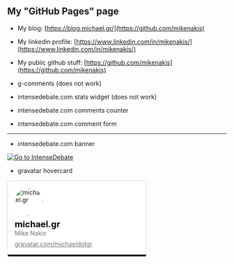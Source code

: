## My "GitHub Pages" page

- My blog: [https://blog.michael.gr/](https://github.com/mikenakis)
- My linkedin profile: [https://www.linkedin.com/in/mikenakis/](https://www.linkedin.com/in/mikenakis/)
- My public github stuff: [https://github.com/mikenakis](https://github.com/mikenakis)

- g-comments (does not work)
<script src="https://apis.google.com/js/plusone.js">
</script>
<div class="g-comments"
    data-href="https://mikenakis.github.io/"
    data-width="675"
    data-first_party_property="BLOGGER"
    data-view_type="FILTERED_POSTMOD">
</div>

- intensedebate.com stats widget (does not work)

<script type='text/javascript' defer='defer' src='https://www.intensedebate.com/widgets/blogStats/468942'></script>

- intensedebate.com comments counter

<script>
var idcomments_acct = 'bb4879ba1917010a5905701465254568';
var idcomments_post_id;
var idcomments_post_url;
</script>
<script type="text/javascript" src="https://www.intensedebate.com/js/genericLinkWrapperV2.js"></script>

- intensedebate.com comment form

<script>
var idcomments_acct = 'bb4879ba1917010a5905701465254568';
var idcomments_post_id;
var idcomments_post_url;
</script>
<span id="IDCommentsPostTitle" style="display:none"></span>
<hr/>
<script type='text/javascript' src='https://www.intensedebate.com/js/genericCommentWrapperV2.js'></script>

- intensedebate.com banner

<a href="https://www.intensedebate.com/?badge=small_grey&user=michael_gr" title="Go to IntenseDebate"><img src="https://www.intensedebate.com/images/intensedebate-badge-small_grey.png?=3" alt="Go to IntenseDebate" /></a>

- gravatar hovercard

<div class="gravatar-hovercard" style="width: 320px; min-width: 320px; max-width: 320px; background-color: #fff; border: 1px solid #d8dbdd; border-radius: 4px; overflow: hidden; box-sizing: border-box;">
	<div style="padding: 16px;">
		<img
			src="https://0.gravatar.com/avatar/8d1c5b5578843f958430afe30e0cbb2fb5092b1712d1933ea37d7bf5cb4305ed?s=256&d=initials"
			width="64"
			height="64"
			alt="michael.gr"
			style="margin-bottom: 8px; border-radius: 50%"
		>
		<div style="color: #000; font-size: 20px; font-weight: 700; line-height: 120%; margin: 0; 
font-family: SF Pro Text, -apple-system, BlinkMacSystemFont, Segoe UI,
Roboto, Oxygen-Sans, Ubuntu, Cantarell, Helvetica Neue, sans-serif;
">
			michael.gr
		</div>
<div style="color: #707070;font-size: 14px; 
font-family: SF Pro Text, -apple-system, BlinkMacSystemFont, Segoe UI,
Roboto, Oxygen-Sans, Ubuntu, Cantarell, Helvetica Neue, sans-serif;
">
	Mike Nakis
</div>
		<a
			href="https://gravatar.com/michaeldotgr?utm_source=email_signature"
			target="_blank"
			style="display: block; color: #707070; margin-top: 8px; font-size: 14px; 
font-family: SF Pro Text, -apple-system, BlinkMacSystemFont, Segoe UI,
Roboto, Oxygen-Sans, Ubuntu, Cantarell, Helvetica Neue, sans-serif;
">
			gravatar.com/michaeldotgr
		</a>
	</div>
	<div
		style="background: #191615; height: 4px; line-height: 4px;"
	>
		&nbsp;
	</div>
</div>
